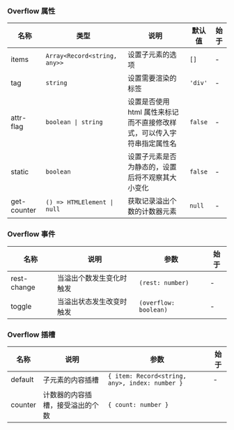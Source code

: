 ### Overflow 属性

| 名称        | 类型                         | 说明                                                                   | 默认值  | 始于 |
| ----------- | ---------------------------- | ---------------------------------------------------------------------- | ------- | ---- |
| items       | `Array<Record<string, any>>` | 设置子元素的选项                                                       | `[]`    | -    |
| tag         | `string`                     | 设置需要渲染的标签                                                     | `'div'` | -    |
| attr-flag   | `boolean \| string`          | 设置是否使用 html 属性来标记而不直接修改样式，可以传入字符串指定属性名 | `false` | -    |
| static      | `boolean`                    | 设置子元素是否为静态的，设置后将不观察其大小变化                       | `false` | -    |
| get-counter | `() => HTMLElement \| null`  | 获取记录溢出个数的计数器元素                                           | `null`  | -    |

### Overflow 事件

| 名称        | 说明                     | 参数                  | 始于 |
| ----------- | ------------------------ | --------------------- | ---- |
| rest-change | 当溢出个数发生变化时触发 | `(rest: number)`      | -    |
| toggle      | 当溢出状态发生改变时触发 | `(overflow: boolean)` | -    |

### Overflow 插槽

| 名称    | 说明                             | 参数                                           | 始于 |
| ------- | -------------------------------- | ---------------------------------------------- | ---- |
| default | 子元素的内容插槽                 | `{ item: Record<string, any>, index: number }` | -    |
| counter | 计数器的内容插槽，接受溢出的个数 | `{ count: number }`                            |

